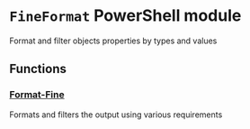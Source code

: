 # `FineFormat` PowerShell module

Format and filter objects properties by types and values

## Functions

### [Format-Fine](docs/en-us/Format-Fine.md)
Formats and filters the output using various requirements
